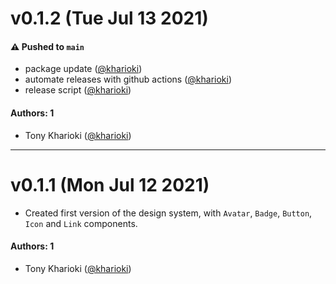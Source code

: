# v0.1.2 (Tue Jul 13 2021)

#### ⚠️ Pushed to `main`

- package update ([@kharioki](https://github.com/kharioki))
- automate releases with github actions ([@kharioki](https://github.com/kharioki))
- release script ([@kharioki](https://github.com/kharioki))

#### Authors: 1

- Tony Kharioki ([@kharioki](https://github.com/kharioki))

---

# v0.1.1 (Mon Jul 12 2021)

- Created first version of the design system, with `Avatar`, `Badge`, `Button`, `Icon` and `Link` components.

#### Authors: 1

- Tony Kharioki ([@kharioki](https://github.com/kharioki))
